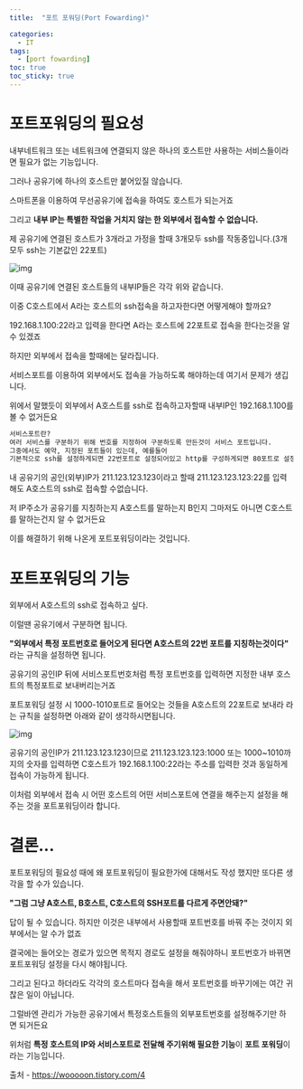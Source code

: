 ```yaml
---
title:  "포트 포워딩(Port Fowarding)"

categories:
  - IT
tags:
  - [port fowarding]
toc: true
toc_sticky: true
---
```


# 포트포워딩의 필요성

내부네트워크 또는 네트워크에 연결되지 않은 하나의 호스트만 사용하는 서비스들이라면 필요가 없는 기능입니다.

그러나 공유기에 하나의 호스트만 붙어있질 않습니다.

스마트폰을 이용하여 무선공유기에 접속을 하여도 호스트가 되는거죠

그리고 **내부 IP는 특별한 작업을 거치지 않는 한 외부에서 접속할 수 없습니다.** 

제 공유기에 연결된 호스트가 3개라고 가정을 할때 3개모두 ssh를 작동중입니다.(3개 모두 ssh는 기본값인 22포트)





![img](https://t1.daumcdn.net/cfile/tistory/2112C0485890AE831F)



이때 공유기에 연결된 호스트들의 내부IP들은 각각 위와 같습니다.



이중 C호스트에서 A라는 호스트의 ssh접속을 하고자한다면 어떻게해야 할까요? 

192.168.1.100:22라고 입력을 한다면 A라는 호스트에 22포트로 접속을 한다는것을 알 수 있겠죠



하지만 외부에서 접속을 할때에는 달라집니다.

서비스포트를 이용하여 외부에서도 접속을 가능하도록 해야하는데 여기서 문제가 생깁니다.

위에서 말했듯이 외부에서 A호스트를 ssh로 접속하고자할때 내부IP인 192.168.1.100를 볼 수 없거든요

```bash
서비스포트란?
여러 서비스를 구분하기 위해 번호를 지정하여 구분하도록 만든것이 서비스 포트입니다.
그중에서도 예약, 지정된 포트들이 있는데, 예를들어
기본적으로 ssh를 설정하게되면 22번포트로 설정되어있고 http를 구성하게되면 80포트로 설정됩니다.
```



내 공유기의 공인(외부)IP가 211.123.123.123이라고 할때 211.123.123.123:22를 입력해도 A호스트의 ssh로 접속할 수없습니다.

저 IP주소가 공유기를 지칭하는지 A호스트를 말하는지 B인지 그마저도 아니면 C호스트를 말하는건지 알 수 없거든요

이를 해결하기 위해 나온게 포트포워딩이라는 것입니다.



# 포트포워딩의 기능

외부에서 A호스트의 ssh로 접속하고 싶다.

이럴땐 공유기에서 구분하면 됩니다.

**"외부에서 특정 포트번호로 들어오게 된다면 A호스트의 22번 포트를 지칭하는것이다"** 라는 규칙을 설정하면 됩니다.

공유기의 공인IP 뒤에 서비스포트번호처럼 특정 포트번호를 입력하면 지정한 내부 호스트의 특정포트로 보내버리는거죠

포트포워딩 설정 시 1000-1010포트로 들어오는 것들을 A호스트의 22포트로 보내라 라는 규칙을 설정하면 아래와 같이 생각하시면됩니다.

![img](https://t1.daumcdn.net/cfile/tistory/237764485890B2EB33)



공유기의 공인IP가 211.123.123.123이므로 211.123.123.123:1000 또는 1000~1010까지의 숫자를 입력하면 C호스트가 192.168.1.100:22라는 주소를 입력한 것과 동일하게 접속이 가능하게 됩니다.

이처럼 외부에서 접속 시 어떤 호스트의 어떤 서비스포트에 연결을 해주는지 설정을 해주는 것을 포트포워딩이라 합니다.



# 결론...

포트포워딩의 필요성 때에 왜 포트포워딩이 필요한가에 대해서도 작성 했지만 또다른 생각을 할 수가 있습니다.



**"그럼 그냥 A호스트, B호스트, C호스트의 SSH포트를 다르게 주면안돼?"**



답이 될 수 있습니다. 하지만 이것은 내부에서 사용할때 포트번호를 바꿔 주는 것이지 외부에서는 알 수가 없죠

결국에는 들어오는 경로가 있으면 목적지 경로도 설정을 해줘야하니 포트번호가 바뀌면 포트포워딩 설정을 다시 해야됩니다.

그리고 된다고 하더라도 각각의 호스트마다 접속을 해서 포트번호를 바꾸기에는 여간 귀찮은 일이 아닙니다.

그럴바엔 관리가 가능한 공유기에서 특정호스트들의 외부포트번호를 설정해주기만 하면 되거든요

위처럼 **특정 호스트의 IP와 서비스포트로 전달해 주기위해 필요한 기능**이 **포트 포워딩**이라는 기능입니다.



출처 -  https://wooooon.tistory.com/4 